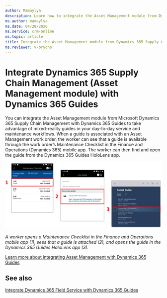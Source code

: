 ```yaml
---
author: Mamaylya
description: Learn how to integrate the Asset Management module from Dynamics 365 Supply Chain Management with Dynamics 365 Guides to take advantage of mixed-reality guides in day-to-day service and maintenance workflows.
ms.author: mamaylya
ms.date: 04/28/2020
ms.service: crm-online
ms.topic: article
title: Integrate the Asset Management module from Dynamics 365 Supply Chain Management with Dynamics 365 Guides
ms.reviewer: v-brycho
---
```


# Integrate Dynamics 365 Supply Chain Management (Asset Management module) with Dynamics 365 Guides

You can integrate the Asset Management module from Microsoft Dynamics 365 Supply Chain Management with Dynamics 365 Guides to take 
advantage of mixed-reality guides in your day-to-day service and maintenance workflows. When a guide is associated with an 
Asset Management work order, the worker can see that a guide is available through the work order’s Maintenance Checklist in the 
Finance and Operations (Dynamics 365) mobile app. The worker can then find and open the guide from the Dynamics 365 Guides HoloLens app.

 ![Integrated Asset Mananagement guide](media/asset-management-integration.JPG "Integrated Asset Management guide")
 
*A worker opens a Maintenance Checklist in the Finance and Operations mobile app (1), sees that a guide is attached (2), and opens the guide in the Dynamics 365 Guides HoloLens app (3).*
 
[Learn more about integrating Asset Management with Dynamics 365 Guides]()

## See also

[Integrate Dynamics 365 Field Service with Dynamics 365 Guides](field-service.md)
